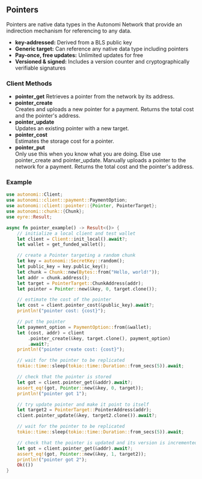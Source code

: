 ## Pointers

Pointers are native data types in the Autonomi Network that provide an indirection mechanism for referencing to any data. 

* **key-addressed:** Derived from a BLS public key
* **Generic target:** Can reference any native data type including pointers
* **Pay-once, free updates:** Unlimited updates for free  
* **Versioned & signed:** Includes a version counter and cryptographically verifiable signatures

### Client Methods

- **pointer_get** 
  Retrieves a pointer from the network by its address.
- **pointer_create**  
  Creates and uploads a new pointer for a payment.
  Returns the total cost and the pointer's address.
- **pointer_update**  
  Updates an existing pointer with a new target.
- **pointer_cost**  
  Estimates the storage cost for a pointer.
- **pointer_put**  
  Only use this when you know what you are doing. Else use pointer_create and pointer_update.
  Manually uploads a pointer to the network for a payment.
  Returns the total cost and the pointer's address.

### Example

```rust
use autonomi::Client;
use autonomi::client::payment::PaymentOption;
use autonomi::client::pointer::{Pointer, PointerTarget};
use autonomi::chunk::{Chunk};
use eyre::Result;

async fn pointer_example() -> Result<()> {
    // initialize a local client and test wallet
    let client = Client::init_local().await?;
    let wallet = get_funded_wallet();

    // create a Pointer targeting a random chunk
    let key = autonomi::SecretKey::random();
    let public_key = key.public_key();
    let chunk = Chunk::new(Bytes::from("Hello, world!"));
    let addr = chunk.address();
    let target = PointerTarget::ChunkAddress(addr);
    let pointer = Pointer::new(&key, 0, target.clone());

    // estimate the cost of the pointer
    let cost = client.pointer_cost(&public_key).await?;
    println!("pointer cost: {cost}");

    // put the pointer
    let payment_option = PaymentOption::from(&wallet);
    let (cost, addr) = client
        .pointer_create(&key, target.clone(), payment_option)
        .await?;
    println!("pointer create cost: {cost}");

    // wait for the pointer to be replicated
    tokio::time::sleep(tokio::time::Duration::from_secs(5)).await;

    // check that the pointer is stored
    let got = client.pointer_get(&addr).await?;
    assert_eq!(got, Pointer::new(&key, 0, target));
    println!("pointer got 1");

    // try update pointer and make it point to itself
    let target2 = PointerTarget::PointerAddress(addr);
    client.pointer_update(&key, target2.clone()).await?;

    // wait for the pointer to be replicated
    tokio::time::sleep(tokio::time::Duration::from_secs(5)).await;

    // check that the pointer is updated and its version is incremented
    let got = client.pointer_get(&addr).await?;
    assert_eq!(got, Pointer::new(&key, 1, target2));
    println!("pointer got 2");
    Ok(())
}
``` 